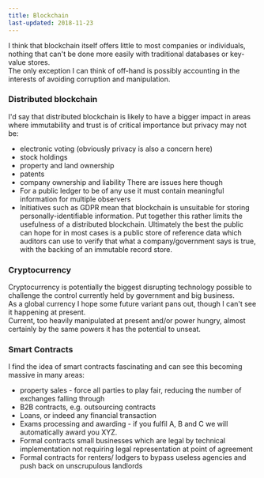 ```yaml
---
title: Blockchain
last-updated: 2018-11-23
---
```


I think that blockchain itself offers little to most companies or individuals, nothing that can't be done more easily with traditional databases or key-value stores.  
The only exception I can think of off-hand is possibly accounting in the interests of avoiding corruption and manipulation.

### Distributed blockchain

I'd say that distributed blockchain is likely to have a bigger impact in areas where immutability and trust is of critical importance but privacy may not be:

- electronic voting (obviously privacy is also a concern here)
- stock holdings
- property and land ownership
- patents
- company ownership and liability
  There are issues here though
- For a public ledger to be of any use it must contain meaningful information for multiple observers
- Initiatives such as GDPR mean that blockchain is unsuitable for storing personally-identifiable information.
  Put together this rather limits the usefulness of a distributed blockchain. Ultimately the best the public can hope for in most cases is a public store of reference data which auditors can use to verify that what a company/government says is true, with the backing of an immutable record store.

### Cryptocurrency

Cryptocurrency is potentially the biggest disrupting technology possible to challenge the control currently held by government and big business.  
As a global currency I hope some future variant pans out, though I can't see it happening at present.  
Current, too heavily manipulated at present and/or power hungry, almost certainly by the same powers it has the potential to unseat.

### Smart Contracts

I find the idea of smart contracts fascinating and can see this becoming massive in many areas:

- property sales - force all parties to play fair, reducing the number of exchanges falling through
- B2B contracts, e.g. outsourcing contracts
- Loans, or indeed any financial transaction
- Exams processing and awarding - if you fulfil A, B and C we will automatically award you XYZ.
- Formal contracts small businesses which are legal by technical implementation not requiring legal representation at point of agreement
- Formal contracts for renters/ lodgers to bypass useless agencies and push back on unscrupulous landlords
